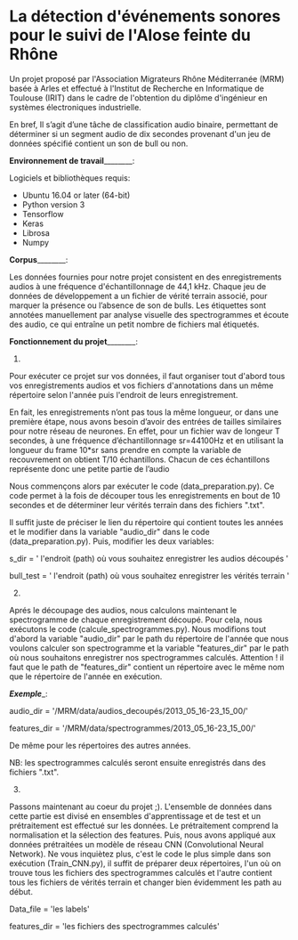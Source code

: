 # La détection d'événements sonores pour le suivi de l'Alose feinte du Rhône 
Un projet proposé par l'Association Migrateurs Rhône Méditerranée (MRM) basée à Arles et effectué à l'Institut de Recherche en Informatique de Toulouse (IRIT) dans le cadre de l'obtention du diplôme d'ingénieur en systèmes électroniques industrielle. 

En bref,
Il s’agit d’une tâche de classification audio binaire, permettant de déterminer si un segment audio de dix secondes provenant d'un jeu de données spécifié contient un son de bull ou non. 

__________________Environnement de travail__________________________: 

Logiciels et bibliothèques requis: 
 + Ubuntu 16.04 or later (64-bit)
 + Python version 3
 + Tensorflow 
 + Keras
 + Librosa
 + Numpy
 
  __________________Corpus__________________________:  

 Les données fournies pour notre projet consistent en des enregistrements audios à une fréquence d'échantillonnage de 44,1 kHz. Chaque jeu de données de développement a un fichier de vérité terrain associé, pour marquer la présence ou l’absence de son de bulls. Les étiquettes sont annotées manuellement par analyse visuelle des spectrogrammes et écoute des audio, ce qui entraîne un petit nombre de fichiers mal étiquetés.
 
 __________________Fonctionnement du projet__________________________:  
 
 1) 
 
 Pour exécuter ce projet sur vos données, il faut organiser tout d'abord tous vos enregistrements audios et vos fichiers d'annotations dans un même répertoire selon l'année puis l'endroit de leurs enregistrement. 
 
En fait, les enregistrements n’ont pas tous la même longueur, or dans une première étape, nous avons besoin d’avoir des entrées de tailles similaires pour notre réseau de neurones. En effet, pour un fichier wav de longeur T secondes, à une fréquence d’échantillonnage sr=44100Hz et en utilisant la longueur du frame 10*sr sans prendre en compte la variable de recouvrement on obtient T/10 échantillons. Chacun de ces échantillons représente donc une petite partie de l’audio 

Nous commençons alors par exécuter le code (data_preparation.py). Ce code permet à la fois de découper tous les enregistrements en bout de 10 secondes et de déterminer leur vérités terrain dans des fichiers ".txt". 

Il suffit juste de préciser le lien du répertoire qui contient toutes les années et le modifier dans la variable "audio_dir" dans le code (data_preparation.py). Puis, modifier les deux variables: 

 s_dir = ' l'endroit (path)  où  vous souhaitez enregistrer les audios découpés ' 
 
 bull_test = ' l'endroit (path)  où  vous souhaitez enregistrer les vérités terrain '

2) 
 
 Aprés le découpage des audios, nous calculons maintenant le spectrogramme de chaque enregistrement découpé. Pour cela, nous exécutons le code (calcule_spectrogrammes.py). 
 Nous modifions tout d'abord la variable "audio_dir" par le path du répertoire de l'année que nous voulons calculer son spectrogramme et la variable "features_dir" par le path où nous souhaitons enregistrer nos spectrogrammes calculés. Attention ! il faut que le path de "features_dir" contient un répertoire avec le même nom que le répertoire de l'année en exécution. 

___Exemple____: 
 
audio_dir = '/MRM/data/audios_decoupés/2013_05_16-23_15_00/'

features_dir = '/MRM/data/spectrogrammes/2013_05_16-23_15_00/'
 
De même pour les répertoires des autres années. 

NB: les spectrogrammes calculés seront ensuite enregistrés dans des fichiers ".txt". 

3)

Passons maintenant au coeur du projet ;). L'ensemble de données dans cette partie est divisé en ensembles d'apprentissage et de test et un prétraitement est effectué sur les données. Le prétraitement comprend la normalisation et la sélection des features. Puis, nous avons appliqué aux données prétraitées un modèle de réseau CNN (Convolutional Neural Network). Ne vous inquiètez plus, c'est le code le plus simple dans son exécution (Train_CNN.py), il suffit de préparer deux répertoires, l'un où on trouve tous les fichiers des spectrogrammes calculés et l'autre contient tous les fichiers de vérités terrain et changer bien évidemment les path au début.

Data_file = 'les labels' 

features_dir = 'les fichiers des spectrogrammes calculés' 
 


